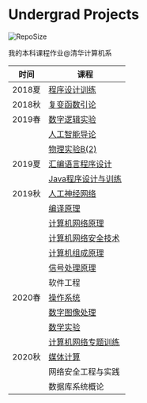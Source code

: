 # Undergrad Projects

![RepoSize](https://img.shields.io/github/repo-size/li-plus/undergrad)

我的本科课程作业@清华计算机系

| 时间   | 课程                                     |
| ------ | ---------------------------------------- |
| 2018夏 | [程序设计训练](程序设计训练)             |
| 2018秋 | [复变函数引论](复变函数引论)             |
| 2019春 | [数字逻辑实验](数字逻辑实验)             |
|        | [人工智能导论](人工智能导论)             |
|        | [物理实验B(2)](物理实验B(2))             |
| 2019夏 | [汇编语言程序设计](汇编语言程序设计)     |
|        | [Java程序设计与训练](Java程序设计与训练) |
| 2019秋 | [人工神经网络](人工神经网络)             |
|        | [编译原理](编译原理)                     |
|        | [计算机网络原理](计算机网络原理)         |
|        | [计算机网络安全技术](计算机网络安全技术) |
|        | [计算机组成原理](计算机组成原理)         |
|        | [信号处理原理](信号处理原理)             |
|        | 软件工程                                 |
| 2020春 | [操作系统](操作系统)                     |
|        | [数字图像处理](数字图像处理)             |
|        | [数学实验](数学实验)                     |
|        | [计算机网络专题训练](计算机网络专题训练) |
| 2020秋 | [媒体计算](媒体计算)                     |
|        | 网络安全工程与实践                       |
|        | 数据库系统概论                           |

